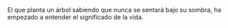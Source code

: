 El que planta un árbol sabiendo que nunca se sentará bajo su sombra, ha empezado a entender el significado de la vida.

